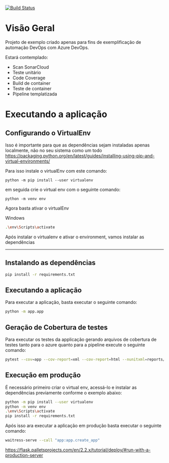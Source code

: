 [![Build Status](https://gladsonbruno16.visualstudio.com/Portfolio_DevOps/_apis/build/status/Python-AzureDevOps-CI-Example?repoName=GladsonBruno%2FPython-AzureDevOps-CI-Example&branchName=master)](https://gladsonbruno16.visualstudio.com/Portfolio_DevOps/_build/latest?definitionId=9&repoName=GladsonBruno%2FPython-AzureDevOps-CI-Example&branchName=master)

# Visão Geral
Projeto de exemplo criado apenas para fins de exemplificação de automação DevOps com Azure DevOps.

Estará contemplado:

* Scan SonarCloud
* Teste unitário
* Code Coverage
* Build de container
* Teste de container
* Pipeline templatizada

# Executando a aplicação
## Configurando o VirtualEnv

Isso é importante para que as dependências sejam instaladas apenas localmente, não no seu sistema como um todo
https://packaging.python.org/en/latest/guides/installing-using-pip-and-virtual-environments/

Para isso instale o virtualEnv com este comando:
```
python -m pip install --user virtualenv
```

em seguida crie o virtual env com o seguinte comando:
```
python -m venv env
```

Agora basta ativar o virtualEnv

Windows
```sh
.\env\Scripts\activate
```

Após instalar o virtualenv e ativar o environment, vamos instalar as dependências

--- 

## Instalando as dependências

```sh
pip install -r requirements.txt
```

## Executando a aplicação

Para executar a aplicação, basta executar o seguinte comando:

```sh
python -m app.app
```


## Geração de Cobertura de testes

Para executar os testes da applicação gerando arquivos de cobertura de testes tanto para o azure quanto para a pipeline execute o seguinte comando:

```sh
pytest --cov=app --cov-report=xml --cov-report=html --nunitxml=reports/nunit/test-output.xml
```

## Execução em produção

É necessário primeiro criar o virtual env, acessá-lo  e instalar as dependências previamente conforme o exemplo abaixo:

```sh
python -m pip install --user virtualenv
python -m venv env
.\env\Scripts\activate
pip install -r requirements.txt
```

Após isso ara executar a aplicação em produção basta executar o seguinte comando:

```sh
waitress-serve --call "app:app.create_app"
```

https://flask.palletsprojects.com/en/2.2.x/tutorial/deploy/#run-with-a-production-server